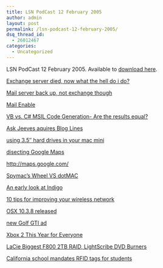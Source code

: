 ```yaml
---
title: LSN PodCast 12 February 2005
author: admin
layout: post
permalink: /lsn-podcast-12-february-2005/
dsq_thread_id:
  - 26012467
categories:
  - Uncategorized
---
```

LSN PodCast 12 February 2005. Available to [download here][1].

[Exchange server died, now what the hell do i do?][2]

[Mail server back up, not exchange though][3]

[Mail Enable][4]

[VB vs. C# MSIL Code Generation- Are the results equal?][5]

[Ask Jeeves aquires Blog Lines][6]

[using 3.5&#8243; hard drives in your mac mini][7]

[disecting Google Maps][8]

<http://maps.google.com/>

[Spymac&#8217;s Wheel VS dotMAC][9]

[An early look at Indigo][10]

[10 tips for improving your wireless network][11]

[OSX 10.3.8 released][12]

[new Golf GTI ad][13]

[Xbox 2 This Year for Everyone][14]

[LaCie Biggest F800 2TB RAID, LightScribe DVD Burners][15]

[California school mandates RFID tags for students][16]

 [1]: http://libsyn.com/media/lotas/lsnpodcast-20050212-01.mp3
 [2]: http://blog.lotas-smartman.net/archive/2005/02/05/10958.aspx
 [3]: http://blog.lotas-smartman.net/archive/2005/02/07/10962.aspx
 [4]: http://www.mailenable.com/
 [5]: http://blog.lotas-smartman.net/archive/2005/02/07/10963.aspx
 [6]: http://blog.lotas-smartman.net/archive/2005/02/08/10968.aspx
 [7]: http://blog.lotas-smartman.net/archive/2005/02/10/10978.aspx
 [8]: http://jgwebber.blogspot.com/2005/02/mapping-google.html
 [9]: http://blog.lotas-smartman.net/archive/2005/02/09/10972.aspx
 [10]: http://blog.lotas-smartman.net/archive/2005/02/10/10979.aspx
 [11]: http://www.microsoft.com/athome/moredone/wirelesstips.mspx
 [12]: http://blog.lotas-smartman.net/archive/2005/02/10/10984.aspx
 [13]: http://blog.lotas-smartman.net/archive/2005/02/11/10987.aspx
 [14]: http://www.gizmodo.com/gadgets/home-entertainment/xbox/index.php#xbox-2-this-year-for-everyone-032811
 [15]: http://www.gizmodo.com/gadgets/peripherals/storage/index.php#lacie-biggest-f800-2tb-raid-lightscribe-dvd-burners-032800
 [16]: http://www.engadget.com/entry/1234000017031341/